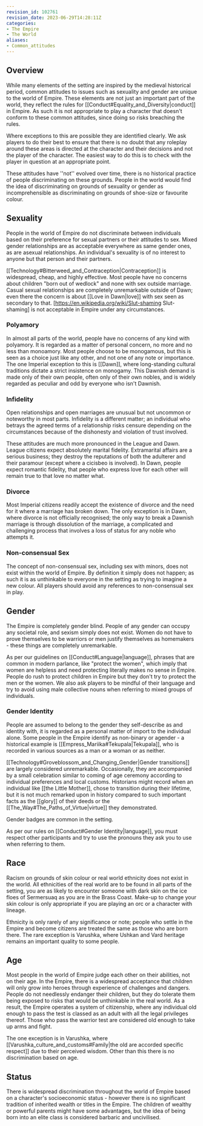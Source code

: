 ```yaml
---
revision_id: 102761
revision_date: 2023-06-29T14:28:11Z
categories:
- The Empire
- The World
aliases:
- Common_attitudes
---
```



## Overview
While many elements of the setting are inspired by the medieval historical period, common attitudes to issues such as sexuality and gender are unique to the world of Empire. These elements are not just an important part of the world, they reflect the rules for [[Conduct#Equality_and_Diversity|conduct]] in Empire. As such it is not appropriate to play a character that doesn't conform to these common attitudes, since doing so risks breaching the rules.

Where exceptions to this are possible they are identified clearly. We ask players to do their best to ensure that there is no doubt that any roleplay around these areas is directed at the character and their decisions and not the player of the character. The easiest way to do this is to check with the player in question at an appropriate point.

These attitudes have ''not'' evolved over time, there is no historical practice of people discriminating on these grounds. People in the world would find the idea of discriminating on grounds of sexuality or gender as incomprehensible as discriminating on grounds of shoe-size or favourite colour.

## Sexuality
People in the world of Empire do not discriminate between individuals based on their preference for sexual partners or their attitudes to sex. Mixed gender relationships are as acceptable everywhere as same gender ones, as are asexual relationships. An individual's sexuality is of no interest to anyone but that person and their partners. 

[[Technology#Bitterweed_and_Contraception|Contraception]] is widespread, cheap, and highly effective. Most people have no concerns about children "born out of wedlock" and none with sex outside marriage. Casual sexual relationships are completely unremarkable outside of Dawn; even there the concern is about [[Love in Dawn|love]] with sex seen as secondary to that. [https://en.wikipedia.org/wiki/Slut-shaming Slut-shaming] is not acceptable in Empire under any circumstances.

### Polyamory
In almost all parts of the world, people have no concerns of any kind with polyamory. It is regarded as a matter of personal concern, no more and no less than monoamory. Most people choose to be monogamous, but this is seen as a choice just like any other, and not one of any note or importance. The one Imperial exception to this is [[Dawn]], where long-standing cultural traditions dictate a strict insistence on monogamy. This Dawnish demand is made only of their own people, often only of their own nobles, and is widely regarded as peculiar and odd by everyone who isn't Dawnish.

### Infidelity
Open relationships and open marriages are unusual but not uncommon or noteworthy in most parts. Infidelity is a different matter; an individual who betrays the agreed terms of a relationship risks censure depending on the circumstances because of the dishonesty and violation of trust involved.

These attitudes are much more pronounced in the League and Dawn. League citizens expect absolutely marital fidelity. Extramarital affairs are a serious business; they destroy the reputations of both the adulterer and their paramour (except where a cicisbeo is involved). In Dawn, people expect romantic fidelity, that people who express love for each other will remain true to that love no matter what.

### Divorce
Most Imperial citizens readily accept the existence of divorce and the need for it where a marriage has broken down. The only exception is in Dawn, where divorce is not officially recognised; the only way to break a Dawnish marriage is through dissolution of the marriage, a complicated and challenging process that involves a loss of status for any noble who attempts it.

### Non-consensual Sex
The concept of non-consensual sex, including sex with minors, does not exist within the world of Empire. By definition it simply does not happen; as such it is as unthinkable to everyone in the setting as trying to imagine a new colour. All players should avoid any references to non-consensual sex in play.

## Gender
The Empire is completely gender blind. People of any gender can occupy any societal role, and sexism simply does not exist. Women do not have to prove themselves to be warriors or men justify themselves as homemakers - these things are completely unremarkable.

As per our guidelines on [[Conduct#Language|language]], phrases that are common in modern parlance, like "protect the women", which imply that women are helpless and need protecting literally makes no sense in Empire. People do rush to protect children in Empire but they don't try to protect the men or the women. We also ask players to be mindful of their language and try to avoid using male collective nouns when referring to mixed groups of individuals. 

### Gender Identity
People are assumed to belong to the gender they self-describe as and identity with, it is regarded as a personal matter of import to the individual alone. Some people in the Empire identify as non-binary or agender - a historical example is [[Empress_Mariika#Tekupala|Tekupala]], who is recorded in various sources as a man or a woman or as neither. 

[[Technology#Groveblossom_and_Changing_Gender|Gender transitions]] are largely considered unremarkable. Occasionally, they are accompanied by a small celebration similar to coming of age ceremony according to individual preferences and local customs. Historians might record when an individual like [[the Little Mother]], chose to transition during their lifetime, but it is not much remarked upon in history compared to such important facts as the [[glory]] of their deeds or the [[The_Way#The_Paths_of_Virtue|virtue]] they demonstrated.

Gender badges are common in the setting.

As per our rules on [[Conduct#Gender Identity|language]], you must respect other participants and try to use the pronouns they ask you to use when referring to them.

## Race
Racism on grounds of skin colour or real world ethnicity does not exist in the world. All ethnicities of the real world are to be found in all parts of the setting, you are as likely to encounter someone with dark skin on the ice floes of Sermersuaq as you are in the Brass Coast. Make-up to change your skin colour is only appropriate if you are playing an orc or a  character with lineage.

Ethnicity is only rarely of any significance or note; people who settle in the Empire and become citizens are treated the same as those who are born there. The rare exception is Varushka, where Ushkan and Vard heritage remains an important quality to some people.

## Age
Most people in the world of Empire judge each other on their abilities, not on their age. In the Empire, there is a widespread acceptance that children will only grow into heroes through experience of challenges and dangers. People do not needlessly endanger their children, but they do tolerate them being exposed to risks that would be unthinkable in the real world. As a result, the Empire operates a system of citizenship, where any individual old enough to pass the test is classed as an adult with all the legal privileges thereof. Those who pass the warrior test are considered old enough to take up arms and fight. 

The one exception is in Varushka, where [[Varushka_culture_and_customs#Family|the old are accorded specific respect]] due to their perceived wisdom. Other than this there is no discrimination based on age.

## Status
There is widespread discrimination throughout the world of Empire based on a character's socioeconomic status - however there is no significant tradition of inherited wealth or titles in the Empire. The children of wealthy or powerful parents might have some advantages, but the idea of being born into an elite class is considered barbaric and uncivilised.

